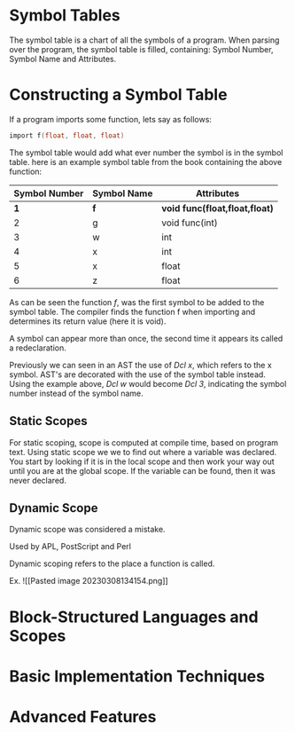 # Symbol Tables
The symbol table is a chart of all the symbols of a program. When parsing over the program, the symbol table is filled, containing: Symbol Number, Symbol Name and Attributes.



# Constructing a Symbol Table
If a program imports some function, lets say as follows:
```C
import f(float, float, float)
```
The symbol table would add what ever number the symbol is in the symbol table. here is an example symbol table from the book containing the above function:

| Symbol Number | Symbol Name | Attributes                   |
| ------------- | ----------- | ---------------------------- |
| **1**             | **f**           | **void func(float,float,float)** |
| 2             | g           | void func(int)               |
| 3             | w           | int                          |
| 4             | x           | int                          |
| 5             | x           | float                        |
| 6             | z           | float                        |

As can be seen the function *f*, was the first symbol to be added to the symbol table. The compiler finds the function f when importing and determines its return value (here it is void).

A symbol can appear more than once, the second time it appears its called a redeclaration.

Previously we can seen in an AST the use of *Dcl x*, which refers to the x symbol. AST's are decorated with the use of the symbol table instead. Using the example above, *Dcl w* would become *Dcl 3*, indicating the symbol number instead of the symbol name.

## Static Scopes
For static scoping, scope is computed at compile time, based on program text.
Using static scope we we to find out where a variable was declared. You start by looking if it is in the local scope and then work your way out until you are at the global scope. If the variable can be found, then it was never declared.

## Dynamic Scope
Dynamic scope was considered a mistake.

Used by APL, PostScript and Perl

Dynamic scoping refers to the place a function is called.

Ex.
![[Pasted image 20230308134154.png]]

































# Block-Structured Languages and Scopes



# Basic Implementation Techniques



# Advanced Features

